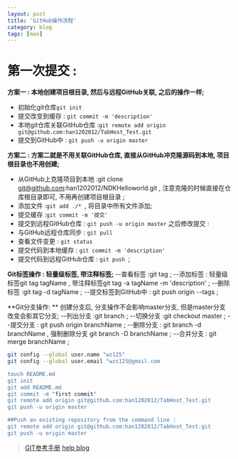 ```yaml
---
layout: post
title: 'GitHub操作流程'
category: blog
tags: [man]
---
```


第一次提交 :  
====
**方案一 : 本地创建项目根目录, 然后与远程GitHub关联, 之后的操作一样;**
 + 初始化git仓库`git init`
 + 提交改变到缓存 : `git commit -m 'description'`
 + 本地git仓库关联GitHub仓库 :` git remote add origin git@github.com:han1202012/TabHost_Test.git `
 + 提交到GitHub中 : `git push -u origin master `

**方案二 : 方案二就是不用关联GitHub仓库, 直接从GitHub冲克隆源码到本地, 项目根目录也不用创建;**
 + 从GitHub上克隆项目到本地 :git clone git@github.com:han1202012/NDKHelloworld.git , 注意克隆的时候直接在仓库根目录即可, 不用再创建项目根目录 ;
 + 添加文件 :`git add ./* `, 将目录中所有文件添加;
 + 提交缓存 :`git commit -m '提交'`
 + 提交到远程GitHub仓库 : `git push -u origin master`
之后修改提交 : 
 + 与GitHub远程仓库同步 : `git pull `
 + 查看文件变更 : ` git status `
 + 提交代码到本地缓存 : `git commit -m 'description'`
 + 提交代码到远程GitHub仓库 : `git push `;

**Git标签操作 : 轻量级标签, 带注释标签;**
--查看标签 :git tag ;
--添加标签 : 轻量级标签git tag tagName , 带注释标签git tag -a tagName -m 'description' ;
--删除标签 :git tag -d tagName ;
--提交标签到GitHub中 : git push origin --tags ;

**Git分支操作: **
创建分支后, 分支操作不会影响master分支, 但是master分支改变会影其它分支;
--列出分支 :git branch ;
--切换分支 :git checkout master ;
--提交分支 : git push origin branchName ;
--删除分支 : git branch -d branchName , 强制删除分支 git branch -D branchName ;
--合并分支 : git merge branchName ;

``` bash
git config --global user.name "wz125" 
git config --global user.email "wzs125@gmail.com

touch README.md  
git init  
git add README.md  
git commit -m "first commit"  
git remote add origin git@github.com:han1202012/TabHost_Test.git 
git push -u origin master 

##Push an existing repository from the command line : 
git remote add origin git@github.com:han1202012/TabHost_Test.git 
git push -u origin master  

```
>[GIT参考手册](http://gitref.org/zh/index.html)
>[help blog](http://blog.csdn.net/vipzjyno1/article/details/22098621)
